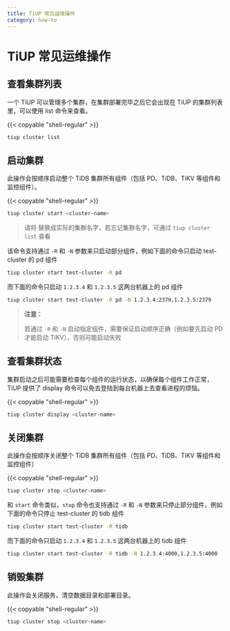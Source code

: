 ```yaml
---
title: TiUP 常见运维操作
category: how-to
---
```


# TiUP 常见运维操作

## 查看集群列表

一个 TiUP 可以管理多个集群，在集群部署完毕之后它会出现在 TiUP 的集群列表里，可以使用 list 命令来查看。

{{< copyable "shell-regular" >}}

```bash
tiup cluster list
```

## 启动集群

此操作会按顺序启动整个 TiDB 集群所有组件（包括 PD、TiDB、TiKV 等组件和监控组件）。

{{< copyable "shell-regular" >}}

```bash
tiup cluster start <cluster-name>
```

> 请将 <cluster-name> 替换成实际的集群名字，若忘记集群名字，可通过 `tiup cluster list` 查看

该命令支持通过 `-R` 和 `-N` 参数来只启动部分组件，例如下面的命令只启动 test-cluster 的 pd 组件

```bash
tiup cluster start test-cluster -R pd
```

而下面的命令只启动 `1.2.3.4` 和 `1.2.3.5` 这两台机器上的 pd 组件

```bash
tiup cluster start test-cluster -R pd -N 1.2.3.4:2379,1.2.3.5:2379
```

> **注意：**
>
> 若通过 `-R` 和 `-N` 启动指定组件，需要保证启动顺序正确（例如要先启动 PD 才能启动 TiKV），否则可能启动失败

## 查看集群状态

集群启动之后可能需要检查每个组件的运行状态，以确保每个组件工作正常，TiUP 提供了 display 命令可以免去登陆到每台机器上去查看进程的烦恼。

{{< copyable "shell-regular" >}}

```bash
tiup cluster display <cluster-name>
```

## 关闭集群

此操作会按顺序关闭整个 TiDB 集群所有组件（包括 PD、TiDB、TiKV 等组件和监控组件）

{{< copyable "shell-regular" >}}

```bash
tiup cluster stop <cluster-name>
```

和 `start` 命令类似，`stop` 命令也支持通过 `-R` 和 `-N` 参数来只停止部分组件，例如下面的命令只停止 test-cluster 的 tidb 组件

```bash
tiup cluster start test-cluster -R tidb
```

而下面的命令只启动 `1.2.3.4` 和 `1.2.3.5` 这两台机器上的 tidb 组件

```bash
tiup cluster start test-cluster -R tidb -N 1.2.3.4:4000,1.2.3.5:4000
```

## 销毁集群

此操作会关闭服务，清空数据目录和部署目录。

{{< copyable "shell-regular" >}}

```bash
tiup cluster stop <cluster-name>
```